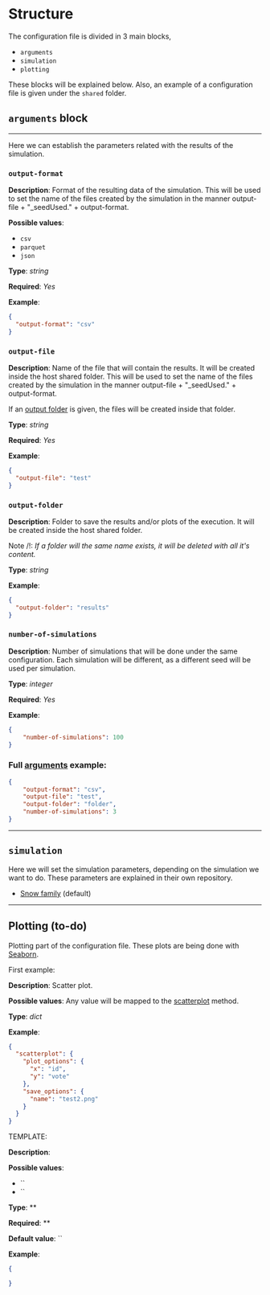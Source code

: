 # Structure

The configuration file is divided in 3 main blocks,
- `arguments`
- `simulation`
- `plotting`

These blocks will be explained below. Also, an example of a configuration file is given under the `shared` folder.

## `arguments` block
___
Here we can establish the parameters related with the results of the simulation.


### `output-format`

**Description**: Format of the resulting data of the simulation. This will be used to set the name of the files created 
by the simulation in the manner output-file + "_seedUsed." + output-format.

**Possible values**:
  - `csv`
  - `parquet`
  - `json`

**Type**: *string*

**Required**: *Yes*

**Example**:
```json
{
  "output-format": "csv"
}
```
### `output-file`

**Description**: Name of the file that will contain the results. It will be created inside the host shared folder. 
This will be used to set the name of the files created by the simulation in the manner output-file + "_seedUsed." + 
output-format.

If an [output folder](#output-folder) is given, the files will be created inside that folder.

**Type**: *string*

**Required**: *Yes*

**Example**:
```json
{
  "output-file": "test"
}
```

### `output-folder`

**Description**: Folder to save the results and/or plots of the execution. It will be created inside the host shared 
folder. 

Note /!\: *If a folder will the same name exists, it will be deleted with all it's content.*

**Type**: *string*

**Example**:
```json
{
  "output-folder": "results"
}
```

### `number-of-simulations`

**Description**: Number of simulations that will be done under the same configuration. Each simulation will be different,
as a different seed will be used per simulation.

**Type**: *integer*

**Required**: *Yes*

**Example**:
```json
{
    "number-of-simulations": 100
}
```

### Full [arguments](#arguments) example:

```json
{
    "output-format": "csv",
    "output-file": "test",
    "output-folder": "folder",
    "number-of-simulations": 3
}
```
___
## `simulation`

Here we will set the simulation parameters, depending on the simulation we want to do. These parameters are explained in
their own repository.


- [Snow family](https://github.com/logos-co/consensus-research/tree/main/simulations/snow-family#simulationsettings) (default)

___
## Plotting (to-do)

Plotting part of the configuration file. These plots are being done with [Seaborn](https://seaborn.pydata.org/).

First example:

**Description**: Scatter plot. 

**Possible values**: Any value will be mapped to the [scatterplot](https://seaborn.pydata.org/generated/seaborn.scatterplot.html) method.

**Type**: *dict*

**Example**:
```json
{
  "scatterplot": {
    "plot_options": {
      "x": "id",
      "y": "vote"
    },
    "save_options": {
      "name": "test2.png"
    }
  }
}
```



TEMPLATE:

**Description**: 

**Possible values**:
  - ``
  - ``

**Type**: **

**Required**: **

**Default value**: ``

**Example**:
```json
{

}
```